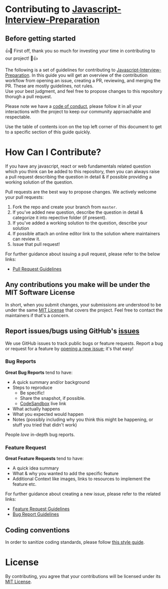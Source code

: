 # Contributing to [Javascript-Interview-Preparation](https://github.com/Jaynil1611/Javascript-Interview-Preparation)   


## Before getting started

👍🎉 First off, thank you so much for investing your time in contributing to our project! 🎉👍

The following is a set of guidelines for contributing to [Javascript-Interview-Preparation](https://github.com/Jaynil1611/Javascript-Interview-Preparation).
In this guide you will get an overview of the contribution workflow from opening an issue, creating a PR, reviewing, and merging the PR. These are mostly guidelines, not rules.  
Use your best judgment, and feel free to propose changes to this repository thorugh a pull request.

Please note we have a [code of conduct](./CODE_OF_CONDUCT.md), please follow it in all your interactions with the project to keep our community approachable and respectable.

Use the table of contents icon on the top left corner of this document to get to a specific section of this guide quickly.    

# How Can I Contribute?

If you have any javascript, react or web fundamentals related question which you think can be added to this repository, then you can always raise a pull request describing the question in detail & if possible providing a working solution of the question.


Pull requests are the best way to propose changes. We actively welcome your pull requests:

1. Fork the repo and create your branch from `master`.
2. If you've added new question, describe the question in detail & categorize it into repective folder (if present).
3. If you've added a working solution to the question, describe your solution
4. If possible attach an online editor link to the solution where maintainers can review it.
5. Issue that pull request!

For further guidance about issuing a pull request, please refer to the below links:

* [Pull Request Guidelines](/.github/pull_request_template.md)


## Any contributions you make will be under the MIT Software License

In short, when you submit changes, your submissions are understood to be under the same [MIT License](http://choosealicense.com/licenses/mit/) that covers the project. Feel free to contact the maintainers if that's a concern.  


## Report issues/bugs using GitHub's [issues](https://github.com/Jaynil1611/Javascript-Interview-Preparation/issues)

We use GitHub issues to track public bugs or feature requests. Report a bug or request for a feature by [opening a new issue](https://github.com/Jaynil1611/Javascript-Interview-Preparation/issues/new/choose); it's that easy!

### Bug Reports

**Great Bug Reports** tend to have:

- A quick summary and/or background
- Steps to reproduce
  - Be specific!
  - Share the snapshot, if possible.
  - [CodeSandbox](https://codesandbox.io/) live link
- What actually happens
- What you expected would happen
- Notes (possibly including why you think this might be happening, or stuff you tried that didn't work)

People _love_ in-depth bug reports.

### Feature Request

**Great Feature Requests** tend to have:

- A quick idea summary
- What & why you wanted to add the specific feature
- Additional Context like images, links to resources to implement the feature etc.

For further guidance about creating a new issue, please refer to the related links:

* [Feature Request Guidelines](/.github/ISSUE_TEMPLATE/feature_request.md)
* [Bug Report Guidelines](/.github/ISSUE_TEMPLATE/bug_report.md)


## Coding conventions

In order to sanitize coding standards, please follow [this style guide](https://github.com/airbnb/javascript).

# License
By contributing, you agree that your contributions will be licensed under its [MIT License](./LICENSE).